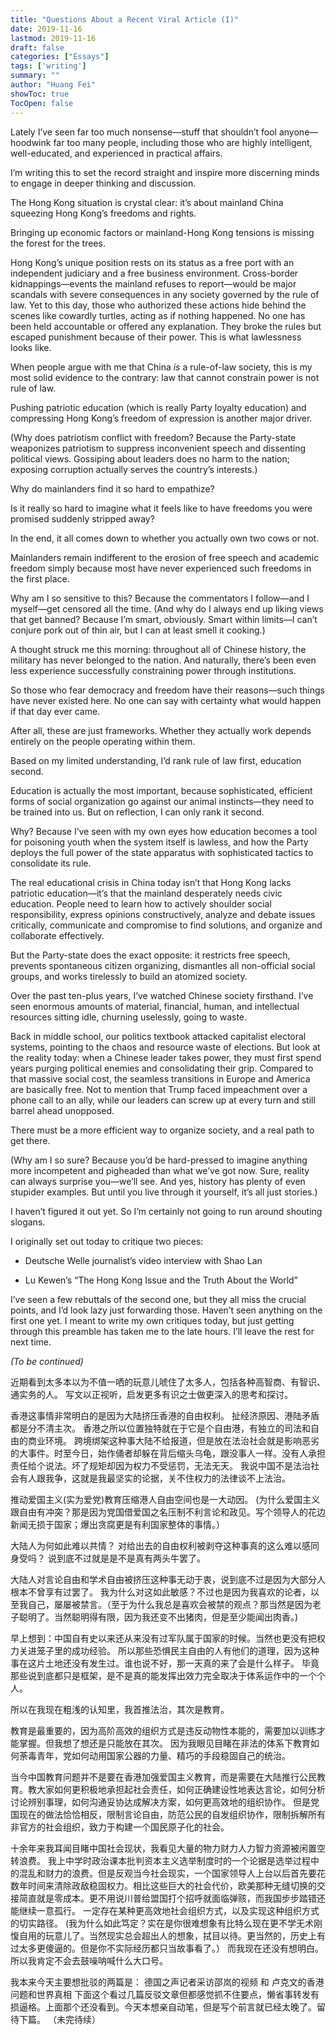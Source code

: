 ```yaml
---
title: "Questions About a Recent Viral Article (I)"
date: 2019-11-16
lastmod: 2019-11-16
draft: false
categories: ["Essays"]
tags: ['writing']
summary: ""
author: "Huang Fei"
showToc: true
TocOpen: false
---
```


Lately I’ve seen far too much nonsense—stuff that shouldn’t fool anyone—hoodwink far too many people, including those who are highly intelligent, well-educated, and experienced in practical affairs.

I’m writing this to set the record straight and inspire more discerning minds to engage in deeper thinking and discussion.

The Hong Kong situation is crystal clear: it’s about mainland China squeezing Hong Kong’s freedoms and rights.

Bringing up economic factors or mainland-Hong Kong tensions is missing the forest for the trees.

Hong Kong’s unique position rests on its status as a free port with an independent judiciary and a free business environment. Cross-border kidnappings—events the mainland refuses to report—would be major scandals with severe consequences in any society governed by the rule of law. Yet to this day, those who authorized these actions hide behind the scenes like cowardly turtles, acting as if nothing happened. No one has been held accountable or offered any explanation. They broke the rules but escaped punishment because of their power. This is what lawlessness looks like.

When people argue with me that China *is* a rule-of-law society, this is my most solid evidence to the contrary: law that cannot constrain power is not rule of law.

Pushing patriotic education (which is really Party loyalty education) and compressing Hong Kong’s freedom of expression is another major driver.

(Why does patriotism conflict with freedom? Because the Party-state weaponizes patriotism to suppress inconvenient speech and dissenting political views. Gossiping about leaders does no harm to the nation; exposing corruption actually serves the country’s interests.)

Why do mainlanders find it so hard to empathize?

Is it really so hard to imagine what it feels like to have freedoms you were promised suddenly stripped away?

In the end, it all comes down to whether you actually own two cows or not.

Mainlanders remain indifferent to the erosion of free speech and academic freedom simply because most have never experienced such freedoms in the first place.

Why am I so sensitive to this? Because the commentators I follow—and I myself—get censored all the time. (And why do I always end up liking views that get banned? Because I’m smart, obviously. Smart within limits—I can’t conjure pork out of thin air, but I can at least smell it cooking.)

A thought struck me this morning: throughout all of Chinese history, the military has never belonged to the nation. And naturally, there’s been even less experience successfully constraining power through institutions.

So those who fear democracy and freedom have their reasons—such things have never existed here. No one can say with certainty what would happen if that day ever came.

After all, these are just frameworks. Whether they actually work depends entirely on the people operating within them.

Based on my limited understanding, I’d rank rule of law first, education second.

Education is actually the most important, because sophisticated, efficient forms of social organization go against our animal instincts—they need to be trained into us. But on reflection, I can only rank it second.

Why? Because I’ve seen with my own eyes how education becomes a tool for poisoning youth when the system itself is lawless, and how the Party deploys the full power of the state apparatus with sophisticated tactics to consolidate its rule.

The real educational crisis in China today isn’t that Hong Kong lacks patriotic education—it’s that the mainland desperately needs civic education. People need to learn how to actively shoulder social responsibility, express opinions constructively, analyze and debate issues critically, communicate and compromise to find solutions, and organize and collaborate effectively.

But the Party-state does the exact opposite: it restricts free speech, prevents spontaneous citizen organizing, dismantles all non-official social groups, and works tirelessly to build an atomized society.

Over the past ten-plus years, I’ve watched Chinese society firsthand. I’ve seen enormous amounts of material, financial, human, and intellectual resources sitting idle, churning uselessly, going to waste.

Back in middle school, our politics textbook attacked capitalist electoral systems, pointing to the chaos and resource waste of elections. But look at the reality today: when a Chinese leader takes power, they must first spend years purging political enemies and consolidating their grip. Compared to that massive social cost, the seamless transitions in Europe and America are basically free. Not to mention that Trump faced impeachment over a phone call to an ally, while our leaders can screw up at every turn and still barrel ahead unopposed.

There must be a more efficient way to organize society, and a real path to get there.

(Why am I so sure? Because you’d be hard-pressed to imagine anything more incompetent and pigheaded than what we’ve got now. Sure, reality can always surprise you—we’ll see. And yes, history has plenty of even stupider examples. But until you live through it yourself, it’s all just stories.)

I haven’t figured it out yet. So I’m certainly not going to run around shouting slogans.

I originally set out today to critique two pieces:

- Deutsche Welle journalist’s video interview with Shao Lan

- Lu Kewen’s “The Hong Kong Issue and the Truth About the World”

I’ve seen a few rebuttals of the second one, but they all miss the crucial points, and I’d look lazy just forwarding those. Haven’t seen anything on the first one yet. I meant to write my own critiques today, but just getting through this preamble has taken me to the late hours. I’ll leave the rest for next time.

*(To be continued)*

近期看到太多本以为不值一哂的玩意儿唬住了太多人，包括各种高智商、有智识、通实务的人。
写文以正视听，启发更多有识之士做更深入的思考和探讨。

香港这事情非常明白的是因为大陆挤压香港的自由权利。
扯经济原因、港陆矛盾都是分不清主次。 
香港之所以位置独特就在于它是个自由港，有独立的司法和自由的商业环境。
跨境绑架这种事大陆不给报道，但是放在法治社会就是影响恶劣的大事件。时至今日，始作俑者却躲在背后缩头乌龟，跟没事人一样。没有人承担责任给个说法。坏了规矩却因为权力不受惩罚，无法无天。 
我说中国不是法治社会有人跟我争，这就是我最坚实的论据，关不住权力的法律谈不上法治。

推动爱国主义(实为爱党)教育压缩港人自由空间也是一大动因。
(为什么爱国主义跟自由有冲突？那是因为党国借爱国之名压制不利言论和政见。写个领导人的花边新闻无损于国家；爆出贪腐更是有利国家整体的事情。）

大陆人为何如此难以共情？
对给出去的自由权利被剥夺这种事真的这么难以感同身受吗？
说到底不过就是是不是真有两头牛罢了。

大陆人对言论自由和学术自由被挤压这种事无动于衷，说到底不过是因为大部分人根本不曾享有过罢了。
我为什么对这如此敏感？不过也是因为我喜欢的论者，以至我自己，屡屡被禁言。（至于为什么我总是喜欢会被禁的观点？那当然是因为老子聪明了。当然聪明得有限，因为我还变不出猪肉，但是至少能闻出肉香。)

早上想到：中国自有史以来还从来没有过军队属于国家的时候。当然也更没有把权力关进笼子里的成功经验。
所以那些恐惧民主自由的人有他们的道理，因为这种事在这片土地还没有发生过。谁也说不好，那一天真的来了会是什么样子。
毕竟那些说到底都只是框架，是不是真的能发挥出效力完全取决于体系运作中的一个个人。

所以在我现在粗浅的认知里，我首推法治，其次是教育。

教育是最重要的，因为高阶高效的组织方式是违反动物性本能的，需要加以训练才能掌握。但我想了想还是只能放在其次。
因为我眼见目睹在非法的体系下教育如何荼毒青年，党如何动用国家公器的力量、精巧的手段稳固自己的统治。

当今中国教育问题并不是要在香港加强爱国主义教育，而是需要在大陆推行公民教育。教大家如何更积极地承担起社会责任，如何正确建设性地表达言论，如何分析讨论辨别事理，如何沟通妥协达成解决方案，如何更高效地的组织协作。
但是党国现在的做法恰恰相反，限制言论自由，防范公民的自发组织协作，限制拆解所有非官方的社会组织，致力于构建一个国民原子化的社会。

十余年来我耳闻目睹中国社会现状，我看见大量的物力财力人力智力资源被闲置空转浪费。
我上中学时政治课本批判资本主义选举制度时的一个论据是选举过程中的混乱和财力的浪费。但是反观当今社会现实，一个国家领导人上台以后首先要花数年时间来清除政敌稳固权力。相比这些巨大的社会代价，欧美那种无缝切换的交接简直就是零成本。更不用说川普给盟国打个招呼就面临弹赅，而我国步步踏错还能继续一意孤行。
一定存在某种更高效地社会组织方式，以及实现这种组织方式的切实路径。
(我为什么如此笃定？实在是你很难想象有比特么现在更不学无术刚愎自用的玩意儿了。当然现实总会超出人的想象，拭目以待。更当然的，历史上有过太多更傻逼的。但是你不实际经历都只当故事看了。）
而我现在还没有想明白。所以我肯定不会去鼓噪呐喊什么大口号。

我本来今天主要想批驳的两篇是：
德国之声记者采访邵岚的视频
和
卢克文的香港问题和世界真相
下面这个看过几篇反驳文章但都感觉抓不住要点，懒省事转发有损逼格。上面那个还没看到。今天本想亲自动笔，但是写个前言就已经太晚了。留待下篇。
（未完待续）